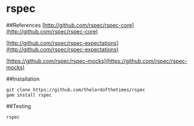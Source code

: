 # rspec

##References
[http://github.com/rspec/rspec-core](http://github.com/rspec/rspec-core)

[http://github.com/rspec/rspec-expectations](http://github.com/rspec/rspec-expectations)

[https://github.com/rspec/rspec-mocks](https://github.com/rspec/rspec-mocks)

##Installation

	git clone https://github.com/thelordofthetimes/rspec
	gem install rspec

##Testing

	rspec
